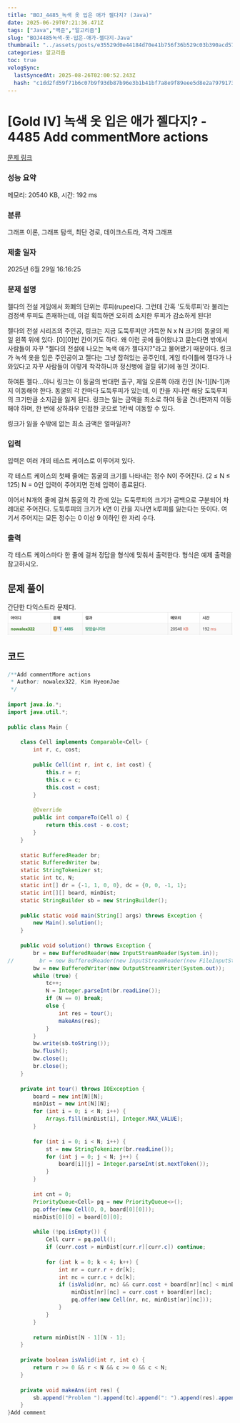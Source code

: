 ```yaml
---
title: "BOJ_4485_녹색 옷 입은 애가 젤다지? (Java)"
date: 2025-06-29T07:21:36.471Z
tags: ["Java","백준","알고리즘"]
slug: "BOJ4485녹색-옷-입은-애가-젤다지-Java"
thumbnail: "../assets/posts/e35529d0e44184d70e41b756f36b529c03b390acd5768ed1a77088776571b6c3.png"
categories: 알고리즘
toc: true
velogSync:
  lastSyncedAt: 2025-08-26T02:00:52.243Z
  hash: "c1dd2fd59f71b6c07b9f93db87b96e3b1b41bf7a8e9f89eee5d8e2a79791735e"
---
```


# [Gold IV] 녹색 옷 입은 애가 젤다지? - 4485 Add commentMore actions

[문제 링크](https://www.acmicpc.net/problem/4485) 

### 성능 요약

메모리: 20540 KB, 시간: 192 ms

### 분류

그래프 이론, 그래프 탐색, 최단 경로, 데이크스트라, 격자 그래프

### 제출 일자

2025년 6월 29일 16:16:25

### 문제 설명

<p>젤다의 전설 게임에서 화폐의 단위는 루피(rupee)다. 그런데 간혹 '도둑루피'라 불리는 검정색 루피도 존재하는데, 이걸 획득하면 오히려 소지한 루피가 감소하게 된다!</p>

<p>젤다의 전설 시리즈의 주인공, 링크는 지금 도둑루피만 가득한 N x N 크기의 동굴의 제일 왼쪽 위에 있다. [0][0]번 칸이기도 하다. 왜 이런 곳에 들어왔냐고 묻는다면 밖에서 사람들이 자꾸 "젤다의 전설에 나오는 녹색 애가 젤다지?"라고 물어봤기 때문이다. 링크가 녹색 옷을 입은 주인공이고 젤다는 그냥 잡혀있는 공주인데, 게임 타이틀에 젤다가 나와있다고 자꾸 사람들이 이렇게 착각하니까 정신병에 걸릴 위기에 놓인 것이다.</p>

<p>하여튼 젤다...아니 링크는 이 동굴의 반대편 출구, 제일 오른쪽 아래 칸인 [N-1][N-1]까지 이동해야 한다. 동굴의 각 칸마다 도둑루피가 있는데, 이 칸을 지나면 해당 도둑루피의 크기만큼 소지금을 잃게 된다. 링크는 잃는 금액을 최소로 하여 동굴 건너편까지 이동해야 하며, 한 번에 상하좌우 인접한 곳으로 1칸씩 이동할 수 있다.</p>

<p>링크가 잃을 수밖에 없는 최소 금액은 얼마일까?</p>

### 입력 

 <p>입력은 여러 개의 테스트 케이스로 이루어져 있다.</p>

<p>각 테스트 케이스의 첫째 줄에는 동굴의 크기를 나타내는 정수 N이 주어진다. (2 ≤ N ≤ 125) N = 0인 입력이 주어지면 전체 입력이 종료된다.</p>

<p>이어서 N개의 줄에 걸쳐 동굴의 각 칸에 있는 도둑루피의 크기가 공백으로 구분되어 차례대로 주어진다. 도둑루피의 크기가 k면 이 칸을 지나면 k루피를 잃는다는 뜻이다. 여기서 주어지는 모든 정수는 0 이상 9 이하인 한 자리 수다.</p>

### 출력 

 <p>각 테스트 케이스마다 한 줄에 걸쳐 정답을 형식에 맞춰서 출력한다. 형식은 예제 출력을 참고하시오.</p>
 
## 문제 풀이

간단한 다익스트라 문제다.![](/assets/posts/e35529d0e44184d70e41b756f36b529c03b390acd5768ed1a77088776571b6c3.png)


## 코드

```java
/**Add commentMore actions
 * Author: nowalex322, Kim HyeonJae
 */

import java.io.*;
import java.util.*;

public class Main {

    class Cell implements Comparable<Cell> {
        int r, c, cost;

        public Cell(int r, int c, int cost) {
            this.r = r;
            this.c = c;
            this.cost = cost;
        }

        @Override
        public int compareTo(Cell o) {
            return this.cost - o.cost;
        }
    }

    static BufferedReader br;
    static BufferedWriter bw;
    static StringTokenizer st;
    static int tc, N;
    static int[] dr = {-1, 1, 0, 0}, dc = {0, 0, -1, 1};
    static int[][] board, minDist;
    static StringBuilder sb = new StringBuilder();

    public static void main(String[] args) throws Exception {
        new Main().solution();
    }

    public void solution() throws Exception {
        br = new BufferedReader(new InputStreamReader(System.in));
//        br = new BufferedReader(new InputStreamReader(new FileInputStream("src/main/java/BOJ_4485_녹색옷입은애가젤다지/input.txt")));
        bw = new BufferedWriter(new OutputStreamWriter(System.out));
        while (true) {
            tc++;
            N = Integer.parseInt(br.readLine());
            if (N == 0) break;
            else {
                int res = tour();
                makeAns(res);
            }
        }
        bw.write(sb.toString());
        bw.flush();
        bw.close();
        br.close();
    }

    private int tour() throws IOException {
        board = new int[N][N];
        minDist = new int[N][N];
        for (int i = 0; i < N; i++) {
            Arrays.fill(minDist[i], Integer.MAX_VALUE);
        }

        for (int i = 0; i < N; i++) {
            st = new StringTokenizer(br.readLine());
            for (int j = 0; j < N; j++) {
                board[i][j] = Integer.parseInt(st.nextToken());
            }
        }

        int cnt = 0;
        PriorityQueue<Cell> pq = new PriorityQueue<>();
        pq.offer(new Cell(0, 0, board[0][0]));
        minDist[0][0] = board[0][0];

        while (!pq.isEmpty()) {
            Cell curr = pq.poll();
            if (curr.cost > minDist[curr.r][curr.c]) continue;

            for (int k = 0; k < 4; k++) {
                int nr = curr.r + dr[k];
                int nc = curr.c + dc[k];
                if (isValid(nr, nc) && curr.cost + board[nr][nc] < minDist[nr][nc]) {
                    minDist[nr][nc] = curr.cost + board[nr][nc];
                    pq.offer(new Cell(nr, nc, minDist[nr][nc]));
                }
            }
        }

        return minDist[N - 1][N - 1];
    }

    private boolean isValid(int r, int c) {
        return r >= 0 && r < N && c >= 0 && c < N;
    }

    private void makeAns(int res) {
        sb.append("Problem ").append(tc).append(": ").append(res).append("\n");
    }
}Add comment
```